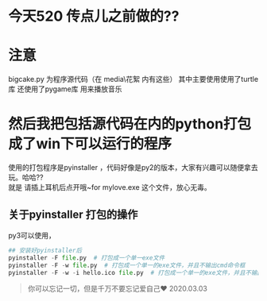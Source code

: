 # 今天520 传点儿之前做的??

# 注意 
bigcake.py 为程序源代码（在 media\花絮 内有这些）
其中主要使用使用了turtle库
还使用了pygame库 用来播放音乐

# 然后我把包括源代码在内的python打包成了win下可以运行的程序
使用的打包程序是pyinstaller ，代码好像是py2的版本，大家有兴趣可以随便拿去玩。哈哈??  
就是 请插上耳机后点开哦~for mylove.exe  这个文件，放心无毒。


## 关于pyinstaller 打包的操作
py3可以使用，
```python
## 安装好pyinstaller后
pyinstaller -F file.py  # 打包成一个单一exe文件
pyinstaller -F -w file.py  # 打包成一个单一的exe文件，并且不输出cmd命令框
pyinstaller -F -w -i hello.ico file.py  # 打包成一个单一的exe文件，并且不输出cmd命令框，并且把hello.ico设为exe的图标
```

> 你可以忘记一切，但是千万不要忘记爱自己❤  2020.03.03
